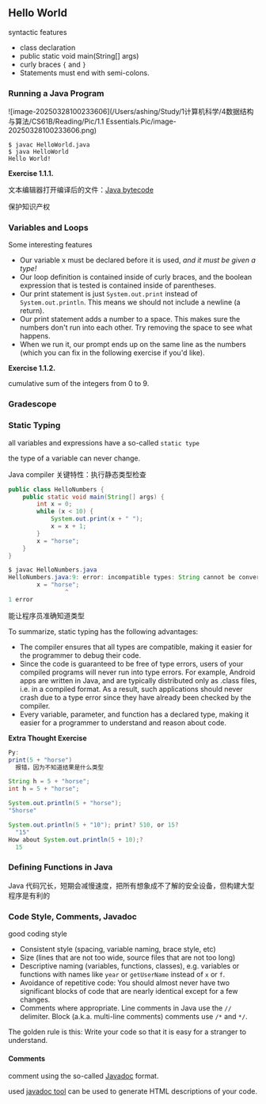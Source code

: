 ## Hello World

syntactic features

- class declaration
- public static void main(String[] args)
- curly braces `{` and `}`
- Statements must end with semi-colons.

### Running a Java Program

![image-20250328100233606](/Users/ashing/Study/1计算机科学/4数据结构与算法/CS61B/Reading/Pic/1.1 Essentials.Pic/image-20250328100233606.png)

```shell
$ javac HelloWorld.java
$ java HelloWorld
Hello World! 
```

**Exercise 1.1.1.**

文本编辑器打开编译后的文件：[Java bytecode](https://en.wikipedia.org/wiki/Java_bytecode)

保护知识产权

### Variables and Loops

Some interesting features

- Our variable x must be declared before it is used, *and it must be given a type!*
- Our loop definition is contained inside of curly braces, and the boolean expression that is tested is contained inside of parentheses.
- Our print statement is just `System.out.print` instead of `System.out.println`. This means we should not include a newline (a return).
- Our print statement adds a number to a space. This makes sure the numbers don't run into each other. Try removing the space to see what happens.
- When we run it, our prompt ends up on the same line as the numbers (which you can fix in the following exercise if you'd like).

**Exercise 1.1.2.** 

cumulative sum of the integers from 0 to 9.

### Gradescope

### Static Typing

all variables and expressions have a so-called `static type`

the type of a variable can never change.

Java compiler 关键特性：执行静态类型检查



```java
public class HelloNumbers {
    public static void main(String[] args) {
        int x = 0;
        while (x < 10) {
            System.out.print(x + " ");
            x = x + 1;
        }
        x = "horse";
    }
}

$ javac HelloNumbers.java 
HelloNumbers.java:9: error: incompatible types: String cannot be converted to int
        x = "horse";
                ^
1 error
```

能让程序员准确知道类型



To summarize, static typing has the following advantages:

- The compiler ensures that all types are compatible, making it easier for the programmer to debug their code.
- Since the code is guaranteed to be free of type errors, users of your compiled programs will never run into type errors. For example, Android apps are written in Java, and are typically distributed only as .class files, i.e. in a compiled format. As a result, such applications should never crash due to a type error since they have already been checked by the compiler.
- Every variable, parameter, and function has a declared type, making it easier for a programmer to understand and reason about code.

**Extra Thought Exercise**

```java
Py:
print(5 + "horse")
  报错，因为不知道结果是什么类型

String h = 5 + "horse";
int h = 5 + "horse";

System.out.println(5 + "horse");
"5horse"

System.out.println(5 + "10"); print? 510, or 15? 
  "15"
How about System.out.println(5 + 10);?
  15
```

### Defining Functions in Java

Java 代码冗长，短期会减慢速度，把所有想象成不了解的安全设备，但构建大型程序是有利的

### Code Style, Comments, Javadoc

good coding style

- Consistent style (spacing, variable naming, brace style, etc)
- Size (lines that are not too wide, source files that are not too long)
- Descriptive naming (variables, functions, classes), e.g. variables or functions with names like `year` or `getUserName` instead of `x` or `f`.
- Avoidance of repetitive code: You should almost never have two significant blocks of code that are nearly identical except for a few changes.
- Comments where appropriate. Line comments in Java use the `//` delimiter. Block (a.k.a. multi-line comments) comments use `/*` and `*/`.

The golden rule is this: Write your code so that it is easy for a stranger to understand.

#### Comments

comment using the so-called [Javadoc](https://en.wikipedia.org/wiki/Javadoc) format.

used [javadoc tool](http://docs.oracle.com/javase/8/docs/technotes/tools/windows/javadoc.html) can be used to generate HTML descriptions of your code.